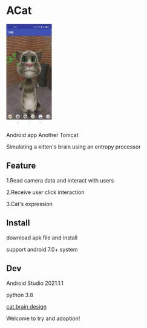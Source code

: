 # ACat

<img src="doc/sample.jpg" width="120px" />

Android app Another Tomcat

Simulating a kitten's brain using an entropy processor

## Feature

1.Read camera data and interact with users

2.Receive user click interaction

3.Cat's expression

## Install

download apk file and install

support android 7.0+ system

## Dev

Android Studio 2021.1.1

python 3.8

[cat brain design](./app/src/main/assets/python/readme.md)

Welcome to try and adoption!
